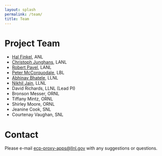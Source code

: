 ```yaml
---
layout: splash
permalink: /team/
title: Team
---
```


# Project Team

* [Hal Finkel](http://www.alcf.anl.gov/staff-directory/hal-finkel), ANL
* [Christoph Junghans](http://github.com/junghans), LANL
* [Robert Pavel](http://github.com/rspavel), LANL
* [Peter McCorquodale](http://crd.lbl.gov/departments/applied-mathematics/ANAG/about/staff-and-postdocs/peter-mccorquodale/), LBL
* [Abhinav Bhatele](http://www.bhatele.org), LLNL
* [Nikhil Jain](http://nikhil-jain.github.io), LLNL
* David Richards, LLNL (Lead PI)
* Bronson Messer, ORNL
* Tiffany Mintz, ORNL
* Shirley Moore, ORNL
* Jeanine Cook, SNL
* Courtenay Vaughan, SNL

# Contact

Please e-mail [ecp-proxy-apps@llnl.gov](mailto:ecp-proxy-apps@llnl.gov) with
any suggestions or questions.

